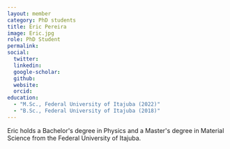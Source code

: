 ```yaml
---
layout: member
category: PhD students
title: Eric Pereira
image: Eric.jpg
role: PhD Student
permalink: 
social:
  twitter:
  linkedin: 
  google-scholar: 
  github:
  website:
  orcid:
education:
  - "M.Sc., Federal University of Itajuba (2022)"
  - "B.Sc., Federal University of Itajuba (2018)"
---
```


Eric holds a Bachelor's degree in Physics and a Master's degree in Material Science from the Federal University of Itajuba.